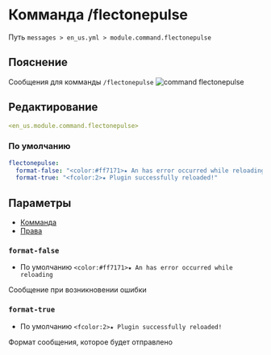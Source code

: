 # Комманда /flectonepulse
Путь `messages > en_us.yml > module.command.flectonepulse`

## Пояснение
Сообщения для комманды `/flectonepulse`
![command flectonepulse](/commandflectonepulse.png)

## Редактирование
```yaml
<en_us.module.command.flectonepulse>
```

### По умолчанию
```yaml
flectonepulse:
  format-false: "<color:#ff7171>★ An has error occurred while reloading"
  format-true: "<fcolor:2>★ Plugin successfully reloaded!"
```

## Параметры

- [Комманда](/ru/commands/module/command/flectonepulse/)
- [Права](/ru/permissions/module/command/flectonepulse/)

### `format-false`
- По умолчанию `<color:#ff7171>★ An has error occurred while reloading`

Сообщение при возникновении ошибки

### `format-true`
- По умолчанию `<fcolor:2>★ Plugin successfully reloaded!`

Формат сообщения, которое будет отправлено

